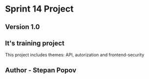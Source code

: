 # Sprint 14 Project

## Version 1.0

## It's training project
This project includes themes: API, autorization and frontend-security
	

## Author - Stepan Popov


	
